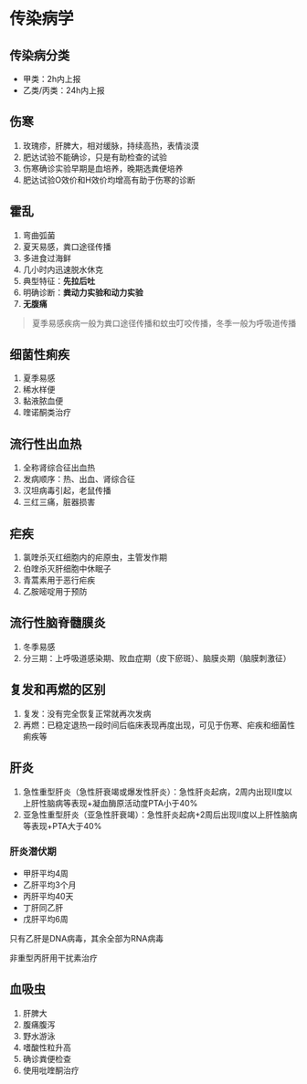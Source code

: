 # 传染病学

## 传染病分类

- 甲类：2h内上报
- 乙类/丙类：24h内上报

## 伤寒

1. 玫瑰疹，肝脾大，相对缓脉，持续高热，表情淡漠
1. 肥达试验不能确诊，只是有助检查的试验
1. 伤寒确诊实验早期是血培养，晚期选粪便培养
1. 肥达试验O效价和H效价均增高有助于伤寒的诊断

## 霍乱

1. 弯曲弧菌
1. 夏天易感，粪口途径传播
1. 多进食过海鲜
1. 几小时内迅速脱水休克
1. 典型特征：**先拉后吐**
1. 明确诊断：**粪动力实验和动力实验**
1. **无腹痛**

> 夏季易感疾病一般为粪口途径传播和蚊虫叮咬传播，冬季一般为呼吸道传播

## 细菌性痢疾

1. 夏季易感
1. 稀水样便
1. 黏液脓血便
1. 喹诺酮类治疗

## 流行性出血热

1. 全称肾综合征出血热
1. 发病顺序：热、出血、肾综合征
1. 汉坦病毒引起，老鼠传播
1. 三红三痛，脏器损害

## 疟疾

1. 氯喹杀灭红细胞内的疟原虫，主管发作期
1. 伯喹杀灭肝细胞中休眠子
1. 青蒿素用于恶行疟疾
1. 乙胺嘧啶用于预防

## 流行性脑脊髓膜炎

1. 冬季易感
1. 分三期：上呼吸道感染期、败血症期（皮下瘀斑）、脑膜炎期（脑膜刺激征）

## 复发和再燃的区别

1. 复发：没有完全恢复正常就再次发病
1. 再燃：已稳定退热一段时间后临床表现再度出现，可见于伤寒、疟疾和细菌性痢疾等

## 肝炎

1. 急性重型肝炎（急性肝衰竭或爆发性肝炎）：急性肝炎起病，2周内出现II度以上肝性脑病等表现+凝血酶原活动度PTA小于40%
1. 亚急性重型肝炎（亚急性肝衰竭）：急性肝炎起病+2周后出现II度以上肝性脑病等表现+PTA大于40%

### 肝炎潜伏期

- 甲肝平均4周
- 乙肝平均3个月
- 丙肝平均40天
- 丁肝同乙肝
- 戊肝平均6周

只有乙肝是DNA病毒，其余全部为RNA病毒

非重型丙肝用干扰素治疗

## 血吸虫

1. 肝脾大
1. 腹痛腹泻
1. 野水游泳
1. 嗜酸性粒升高
1. 确诊粪便检查
1. 使用吡喹酮治疗
